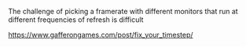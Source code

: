 

The challenge of picking a framerate with different monitors that run at different frequencies of refresh is difficult

https://www.gafferongames.com/post/fix_your_timestep/



